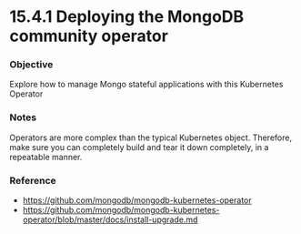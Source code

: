 # 15.4.1 Deploying the MongoDB community operator

### Objective

Explore how to manage Mongo stateful applications with this Kubernetes Operator

### Notes

Operators are more complex than the typical Kubernetes object. Therefore, make sure you can completely build and tear it down completely, in a repeatable manner.

### Reference

* https://github.com/mongodb/mongodb-kubernetes-operator
* https://github.com/mongodb/mongodb-kubernetes-operator/blob/master/docs/install-upgrade.md